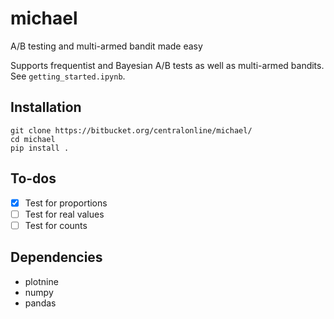 # michael
A/B testing and multi-armed bandit made easy

Supports frequentist and Bayesian A/B tests as well as multi-armed bandits. See `getting_started.ipynb`.

## Installation

```
git clone https://bitbucket.org/centralonline/michael/
cd michael
pip install .
```

## To-dos
* [x] Test for proportions
* [ ] Test for real values
* [ ] Test for counts

## Dependencies
* plotnine
* numpy
* pandas